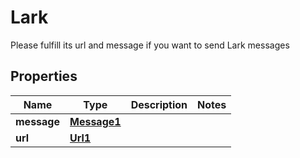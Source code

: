 

# Lark

Please fulfill its url and message if you want to send Lark messages

## Properties

| Name | Type | Description | Notes |
|------------ | ------------- | ------------- | -------------|
|**message** | [**Message1**](Message1.md) |  |  |
|**url** | [**Url1**](Url1.md) |  |  |



